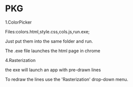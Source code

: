 # PKG

1.ColorPicker

Files:colors.html,style.css,cols.js,run.exe;

Just put them into the same folder and run.

The .exe file launches the html page in chrome


4.Rasterization

the exe will launch an app with pre-drawn lines

To redraw the lines use the 'Rasterization' drop-down menu.
